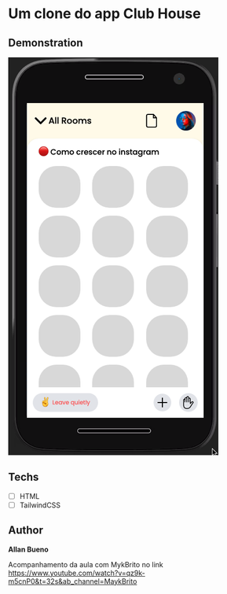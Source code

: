 # Um clone do app Club House

## Demonstration
<img src="./assets/demo.png" alt="Exemplo">

## Techs

* [ ] HTML
* [ ] TailwindCSS

## Author

**Allan Bueno**

Acompanhamento da aula com MykBrito no link
https://www.youtube.com/watch?v=qz9k-m5cnP0&t=32s&ab_channel=MaykBrito